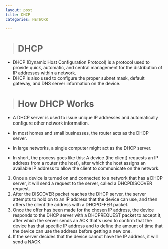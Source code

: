 ```yaml
---
layout: post
title: DHCP
categories: NETWORK

---
```


> # DHCP

* DHCP (Dynamic Host Configuration Protocol) is a protocol used to provide quick, automatic, and central management for the distribution of IP addresses within a network.
* DHCP is also used to configure the proper subnet mask, default gateway, and DNS server information on the device.

> # How DHCP Works

* A DHCP server is used to issue unique IP addresses and automatically configure other network information. 
* In most homes and small businesses, the router acts as the DHCP server. 
* In large networks, a single computer might act as the DHCP server.

* In short, the process goes like this: A device (the client) requests an IP address from a router (the host), after which the host assigns an available IP address to allow the client to communicate on the network. 

1. Once a device is turned on and connected to a network that has a DHCP server, it will send a request to the server, called a DHCPDISCOVER request.
2. After the DISCOVER packet reaches the DHCP server, the server attempts to hold on to an IP address that the device can use, and then offers the client the address with a DHCPOFFER packet.
3. Once the offer has been made for the chosen IP address, the device responds to the DHCP server with a DHCPREQUEST packet to accept it, after which the server sends an ACK that's used to confirm that the device has that specific IP address and to define the amount of time that the device can use the address before getting a new one.
4. If the server decides that the device cannot have the IP address, it will send a NACK.
